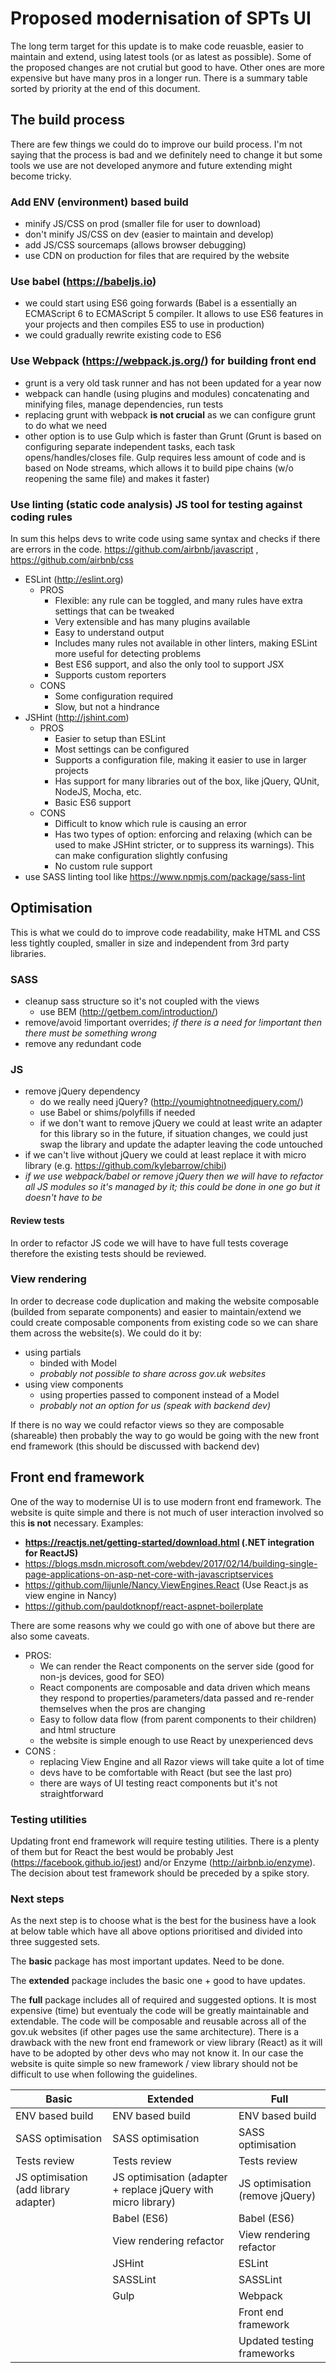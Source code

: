 # Proposed modernisation of SPTs UI
The long term target for this update is to make code reuasble, easier to maintain and extend, using latest tools (or as latest as possible). Some of the proposed changes are not crutial but good to have. Other ones are more expensive but have many pros in a longer run. There is a summary table sorted by priority at the end of this document.
## The build process
There are few things we could do to improve our build process. I'm not saying that the process is bad and we definitely need to change it but some tools we use are not developed anymore and future extending might become tricky.
### Add ENV (environment) based build
* minify JS/CSS on prod (smaller file for user to download)
* don't minify JS/CSS on dev (easier to maintain and develop)
* add JS/CSS sourcemaps (allows browser debugging)
* use CDN on production for files that are required by the website
### Use babel (https://babeljs.io)
* we could start using ES6 going forwards (Babel is a essentially an ECMAScript 6 to ECMAScript 5 compiler. It allows to use ES6 features in your projects and then compiles ES5 to use in production)
* we could gradually rewrite existing code to ES6
### Use Webpack (https://webpack.js.org/) for building front end
* grunt is a very old task runner and has not been updated for a year now
* webpack can handle (using plugins and modules) concatenating and minifying files, manage dependencies, run tests
* replacing grunt with webpack **is not crucial** as we can configure grunt to do what we need
* other option is to use Gulp which is faster than Grunt (Grunt is based on configuring separate independent tasks, each task opens/handles/closes file. Gulp requires less amount of code and is based on Node streams, which allows it to build pipe chains (w/o reopening the same file) and makes it faster)
### Use linting (static code analysis) JS tool for testing against coding rules
In sum this helps devs to write code using same syntax and checks if there are errors in the code. https://github.com/airbnb/javascript , https://github.com/airbnb/css
* ESLint (http://eslint.org)
  * PROS
    * Flexible: any rule can be toggled, and many rules have extra settings that can be tweaked
    * Very extensible and has many plugins available
    * Easy to understand output
    * Includes many rules not available in other linters, making ESLint more useful for detecting problems
    * Best ES6 support, and also the only tool to support JSX
    * Supports custom reporters
  * CONS
    * Some configuration required
    * Slow, but not a hindrance
* JSHint (http://jshint.com)
  * PROS
    * Easier to setup than ESLint
    * Most settings can be configured
    * Supports a configuration file, making it easier to use in larger projects
    * Has support for many libraries out of the box, like jQuery, QUnit, NodeJS, Mocha, etc.
    * Basic ES6 support
  * CONS
    * Difficult to know which rule is causing an error
    * Has two types of option: enforcing and relaxing (which can be used to make JSHint stricter, or to suppress its warnings). This can make configuration slightly confusing
    * No custom rule support
* use SASS linting tool like https://www.npmjs.com/package/sass-lint
## Optimisation
This is what we could do to improve code readability, make HTML and CSS less tightly coupled, smaller in size and independent from 3rd party libraries.
### SASS
* cleanup sass structure so it's not coupled with the views
  * use BEM (http://getbem.com/introduction/)
* remove/avoid !important overrides; _if there is a need for !important then there must be something wrong_
* remove any redundant code
### JS
* remove jQuery dependency
  * do we really need jQuery? (http://youmightnotneedjquery.com/)
  * use Babel or shims/polyfills if needed
  * if we don't want to remove jQuery we could at least write an adapter for this library so in the future, if situation changes, we could just swap the library and update the adapter leaving the code untouched
* if we can't live without jQuery we could at least replace it with micro library (e.g. https://github.com/kylebarrow/chibi)
* _if we use webpack/babel or remove jQuery then we will have to refactor all JS modules so it's managed by it; this could be done in one go but it doesn't have to be_
#### Review tests
In order to refactor JS code we will have to have full tests coverage therefore the existing tests should be reviewed.
### View rendering
In order to decrease code duplication and making the website composable (builded from separate components) and easier to maintain/extend we could create composable components from existing code so we can share them across the website(s). We could do it by:
* using partials
  * binded with Model
  * _probably not possible to share across gov.uk websites_
* using view components
  * using properties passed to component instead of a Model
  * _probably not an option for us (speak with backend dev)_

If there is no way we could refactor views so they are composable (shareable) then probably the way to go would be going with the new front end framework (this should be discussed with backend dev)
## Front end framework
One of the way to modernise UI is to use modern front end framework. The website is quite simple and there is not much of user interaction involved so this **is not** necessary. Examples:
* **https://reactjs.net/getting-started/download.html (.NET integration for ReactJS)**
* https://blogs.msdn.microsoft.com/webdev/2017/02/14/building-single-page-applications-on-asp-net-core-with-javascriptservices
* https://github.com/lijunle/Nancy.ViewEngines.React (Use React.js as view engine in Nancy)
* https://github.com/pauldotknopf/react-aspnet-boilerplate

There are some reasons why we could go with one of above but there are also some caveats.
* PROS:
  * We can render the React components on the server side (good for non-js devices, good for SEO)
  * React components are composable and data driven which means they respond to properties/parameters/data passed and re-render themselves when the pros are changing
  * Easy to follow data flow (from parent components to their children) and html structure
  * the website is simple enough to use React by unexperienced devs
* CONS :
  * replacing View Engine and all Razor views will take quite a lot of time
  * devs have to be comfortable with React (but see the last pro)
  * there are ways of UI testing react components but it's not straightforward

### Testing utilities
Updating front end framework will require testing utilities. There is a plenty of them but for React the best would be probably Jest (https://facebook.github.io/jest) and/or Enzyme (http://airbnb.io/enzyme). The decision about test framework should be preceded by a spike story.

### Next steps
As the next step is to choose what is the best for the business have a look at below table which have all above options prioritised and divided into three suggested sets.

The **basic** package has most important updates. Need to be done.

The **extended** package includes the basic one + good to have updates.

The **full** package includes all of required and suggested options. It is most expensive (time) but eventualy the code will be greatly maintainable and extendable. The code will be composable and reusable across all of the gov.uk websites (if other pages use the same architecture). There is a drawback with the new front end framework or view library (React) as it will have to be adopted by other devs who may not know it. In our case the website is quite simple so new framework / view library should not be difficult to use when following the guidelines.


Basic | Extended | Full
------|----------|-----
ENV based build | ENV based build | ENV based build
SASS optimisation | SASS optimisation | SASS optimisation
Tests review | Tests review | Tests review
JS optimisation (add library adapter) | JS optimisation (adapter + replace jQuery with micro library) | JS optimisation (remove jQuery)
|| Babel (ES6) | Babel (ES6)
|| View rendering refactor | View rendering refactor
|| JSHint | ESLint
|| SASSLint | SASSLint
|| Gulp | Webpack
||| Front end framework
||| Updated testing frameworks
